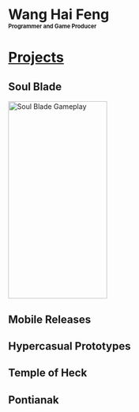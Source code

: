 ---
---
<html lang="en">
<head>
    <meta charset="UTF-8">
    <meta http-equiv="X-UA-Compatible" content="IE=edge">
    <meta name="viewport" content="width=device-width, initial-scale=1.0">
    <link rel="stylesheet" href="style.css">
</head>
<body>
    <h1><b>Wang Hai Feng</b><br><span style="font-size: 40%">Programmer and Game Producer</span></h1>
    <h2 style="font-size: 2em"><b><u>Projects</u></b></h2>
    <h2><b>Soul Blade</b></h2>
    <div>
    <img src="/personal-website/assets/gifs/SoulBladeGameplay.gif" alt="Soul Blade Gameplay" width="200" height="400"/>
    </div>
    <h2>Mobile Releases</h2>
    <div>
    </div>
    <h2>Hypercasual Prototypes</h2>
    <div>
    </div>
    <h2>Temple of Heck</h2>
    <div>
    </div>
    <h2>Pontianak</h2>
    <div>
    </div>
</body>
</html>
